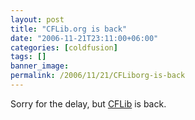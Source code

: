 ```yaml
---
layout: post
title: "CFLib.org is back"
date: "2006-11-21T23:11:00+06:00"
categories: [coldfusion]
tags: []
banner_image: 
permalink: /2006/11/21/CFLiborg-is-back
---
```


Sorry for the delay, but <a href="http://www.cflib.org">CFLib</a> is back.